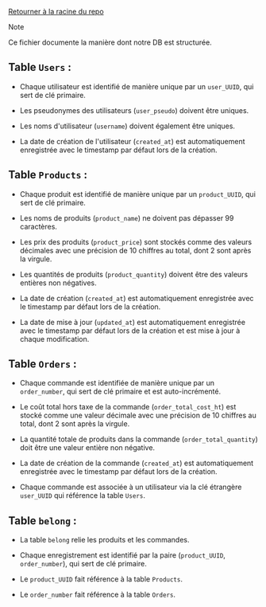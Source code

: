 <a href="./README.md">Retourner à la racine du repo</a>

> [!NOTE]
> Ce fichier documente la manière dont notre DB est structurée.

## Table `Users` :

- Chaque utilisateur est identifié de manière unique par un `user_UUID`, qui sert de clé primaire.

- Les pseudonymes des utilisateurs (`user_pseudo`) doivent être uniques.

- Les noms d'utilisateur (`username`) doivent également être uniques.

- La date de création de l'utilisateur (`created_at`) est automatiquement enregistrée avec le timestamp par défaut lors de la création.

## Table `Products` :

- Chaque produit est identifié de manière unique par un `product_UUID`, qui sert de clé primaire.

- Les noms de produits (`product_name`) ne doivent pas dépasser 99 caractères.

- Les prix des produits (`product_price`) sont stockés comme des valeurs décimales avec une précision de 10 chiffres au total, dont 2 sont après la virgule.

- Les quantités de produits (`product_quantity`) doivent être des valeurs entières non négatives.

- La date de création (`created_at`) est automatiquement enregistrée avec le timestamp par défaut lors de la création.

- La date de mise à jour (`updated_at`) est automatiquement enregistrée avec le timestamp par défaut lors de la création et est mise à jour à chaque modification.

## Table `Orders` :

- Chaque commande est identifiée de manière unique par un `order_number`, qui sert de clé primaire et est auto-incrémenté.

- Le coût total hors taxe de la commande (`order_total_cost_ht`) est stocké comme une valeur décimale avec une précision de 10 chiffres au total, dont 2 sont après la virgule.

- La quantité totale de produits dans la commande (`order_total_quantity`) doit être une valeur entière non négative.

- La date de création de la commande (`created_at`) est automatiquement enregistrée avec le timestamp par défaut lors de la création.

- Chaque commande est associée à un utilisateur via la clé étrangère `user_UUID` qui référence la table `Users`.

## Table `belong` :

- La table `belong` relie les produits et les commandes.

- Chaque enregistrement est identifié par la paire (`product_UUID`, `order_number`), qui sert de clé primaire.

- Le `product_UUID` fait référence à la table `Products`.

- Le `order_number` fait référence à la table `Orders`.
